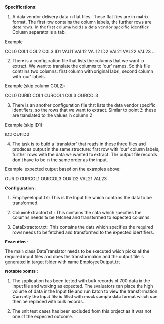 **Specifications**:

1. A data vendor delivery data in flat files. These flat files are in matrix format. The first row contains the column labels, the further rows are data rows. In the first column holds a data vendor specific identifier. Column separator is a tab.

Example:

COL0	COL1	COL2	COL3
ID1	VAL11	VAL12	VAL12
ID2	VAL21	VAL22	VAL23
...

2. There is a configuration file that lists the columns that we want to extract. We want to translate the columns to 'our' names. So this file contains two columns: first column with original label, second column with 'our' labels.

Example (skip column COL2):

COL0	OURID
COL1	OURCOL1
COL3	OURCOL3

3. There is an another configuration file that lists the data vendor specific identifiers, so the rows that we want to extract. Similar to point 2: these are translated to the values in column 2

Example (skip ID1):

ID2	OURID2

4. The task is to build a 'translator' that reads in these three files and produces output in the same structure: first row with 'our' column labels, further rows with the data we wanted to extract. The output file records don't have to be in the same order as the input.

Example: expected output based on the examples above:

OURID	OURCOL1	OURCOL3
OURID2	VAL21	VAL23

**Configuration** :

1. EmployeeInput.txt:
This is the Input file which contains the data to be transformed. 

2. ColumnExtractor.txt :
This contains the data which specifies the columns needs to be fetched and transformed to expected columns.

3. DataExtractor.txt :
This contains the data which specifies the required rows needs to be fetched and transformed to the expected identifiers.

**Execution** :

The main class DataTranslator needs to be executed which picks all the required input files and does the
transformation and the output file is generated in target folder with name EmployeeOutput.txt

**Notable points** :
1. The application has been tested with bulk records of 700 data in the Input file and working as expected.
The evaluators can place the high volume of data in the Input file and run batch to view the transformation.
Currently the Input file is filled with mock sample data format which can then be replaced with bulk records.

2. The unit test cases has been excluded from this project as It was not one of the expected outcome.




